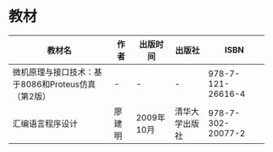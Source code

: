 # 教材

教材名|作者|出版时间|出版社|ISBN
---|---|---|---|---
微机原理与接口技术：基于8086和Proteus仿真（第2版）|-|-|-|978-7-121-26616-4
汇编语言程序设计|廖建明|2009年10月|清华大学出版社|978-7-302-20077-2
